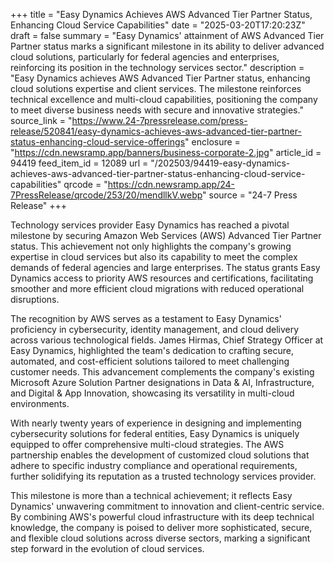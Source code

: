 +++
title = "Easy Dynamics Achieves AWS Advanced Tier Partner Status, Enhancing Cloud Service Capabilities"
date = "2025-03-20T17:20:23Z"
draft = false
summary = "Easy Dynamics' attainment of AWS Advanced Tier Partner status marks a significant milestone in its ability to deliver advanced cloud solutions, particularly for federal agencies and enterprises, reinforcing its position in the technology services sector."
description = "Easy Dynamics achieves AWS Advanced Tier Partner status, enhancing cloud solutions expertise and client services. The milestone reinforces technical excellence and multi-cloud capabilities, positioning the company to meet diverse business needs with secure and innovative strategies."
source_link = "https://www.24-7pressrelease.com/press-release/520841/easy-dynamics-achieves-aws-advanced-tier-partner-status-enhancing-cloud-service-offerings"
enclosure = "https://cdn.newsramp.app/banners/business-corporate-2.jpg"
article_id = 94419
feed_item_id = 12089
url = "/202503/94419-easy-dynamics-achieves-aws-advanced-tier-partner-status-enhancing-cloud-service-capabilities"
qrcode = "https://cdn.newsramp.app/24-7PressRelease/qrcode/253/20/mendllkV.webp"
source = "24-7 Press Release"
+++

<p>Technology services provider Easy Dynamics has reached a pivotal milestone by securing Amazon Web Services (AWS) Advanced Tier Partner status. This achievement not only highlights the company's growing expertise in cloud services but also its capability to meet the complex demands of federal agencies and large enterprises. The status grants Easy Dynamics access to priority AWS resources and certifications, facilitating smoother and more efficient cloud migrations with reduced operational disruptions.</p><p>The recognition by AWS serves as a testament to Easy Dynamics' proficiency in cybersecurity, identity management, and cloud delivery across various technological fields. James Hirmas, Chief Strategy Officer at Easy Dynamics, highlighted the team's dedication to crafting secure, automated, and cost-efficient solutions tailored to meet challenging customer needs. This advancement complements the company's existing Microsoft Azure Solution Partner designations in Data & AI, Infrastructure, and Digital & App Innovation, showcasing its versatility in multi-cloud environments.</p><p>With nearly twenty years of experience in designing and implementing cybersecurity solutions for federal entities, Easy Dynamics is uniquely equipped to offer comprehensive multi-cloud strategies. The AWS partnership enables the development of customized cloud solutions that adhere to specific industry compliance and operational requirements, further solidifying its reputation as a trusted technology services provider.</p><p>This milestone is more than a technical achievement; it reflects Easy Dynamics' unwavering commitment to innovation and client-centric service. By combining AWS's powerful cloud infrastructure with its deep technical knowledge, the company is poised to deliver more sophisticated, secure, and flexible cloud solutions across diverse sectors, marking a significant step forward in the evolution of cloud services.</p>
